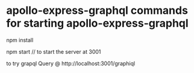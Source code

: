 # apollo-express-graphql commands for starting apollo-express-graphql

npm install

npm start // to start the server at 3001

to try grapql Query @ http://localhost:3001/graphiql
